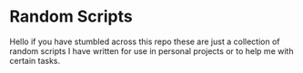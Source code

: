 # Random Scripts
Hello if you have stumbled across this repo these are just a collection of random scripts I have written for use in personal projects or to help me with certain tasks.
